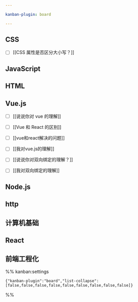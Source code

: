 ```yaml
---

kanban-plugin: board

---
```


## CSS

- [ ] [[CSS 属性是否区分大小写？]]


## JavaScript



## HTML



## Vue.js

- [ ] [[说说你对 vue 的理解]]
- [ ] [[Vue 和 React 的区别]]
- [ ] [[vue和react解决的问题]]
- [ ] [[我对vue.js的理解]]
- [ ] [[说说你对双向绑定的理解？]]
- [ ] [[我对双向绑定的理解]]


## Node.js



## http



## 计算机基础



## React



## 前端工程化





%% kanban:settings
```
{"kanban-plugin":"board","list-collapse":[false,false,false,false,false,false,false,false,false]}
```
%%